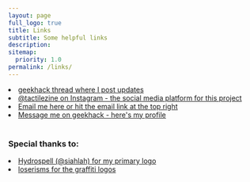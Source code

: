 ```yaml
---
layout: page
full_logo: true
title: Links
subtitle: Some helpful links
description: 
sitemap:
  priority: 1.0
permalink: /links/
---
```

<!-- <p class="describe-text"> </p> --> 
<!-- Example hyperlink: <a href="https://www.w3schools.com/">Visit W3Schools.com!</a> -->
<u1>
  <li> <a href="https://geekhack.org/index.php?topic=120239.0"> geekhack thread where I post updates</a> </li>
  <li> <a href="https://www.instagram.com/tactilezine/"> @tactilezine on Instagram - the social media platform for this project</a> </li> 
  <li> <a href="mailto:contact@tactilezine.xyz"> Email me here or hit the email link at the top right</a> </li>
  <li> <a href="https://geekhack.org/index.php?action=profile;area=showposts;sa=topics;u=23841"> Message me on geekhack - here's my profile</a> </li>
</u1>
<br>
<h3>Special thanks to:</h3>
<u1>
  <li> <a href="https://www.instagram.com/siahlah/"> Hydrospell (@siahlah) for my primary logo </a> </li>
  <li> <a href="https://www.instagram.com/lilkeyboardboi/"> loserisms for the graffiti logos
</u1>
<br>

<br>
<br>
<br>
<br>
<br>